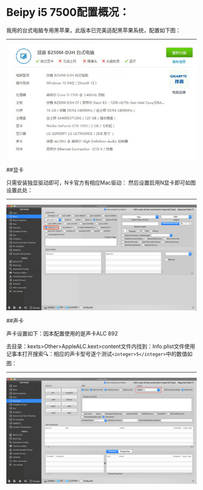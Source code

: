 # Beipy i5 7500配置概况：

我用的台式电脑专用黑苹果，此版本已完美适配黑苹果系统，配置如下图：

-----
![I5 7500配置](BeipyPc.jpg)

##显卡

只需安装独显驱动即可，N卡官方有相应Mac驱动：
然后设置启用N显卡即可如图设置此处：

-----
![I5 7500配置](WX20180825-131708.png)

##声卡

声卡设置如下：因本配置使用的是声卡ALC 892
 
去目录：kexts>Other>AppleALC.kext>content文件内找到：Info.plist文件使用记事本打开搜索🔍：相应的声卡型号逐个测试`<integer>5</integer>`中的数值如图：

-----
![I5 7500配置](WX20180825-132239.png)
